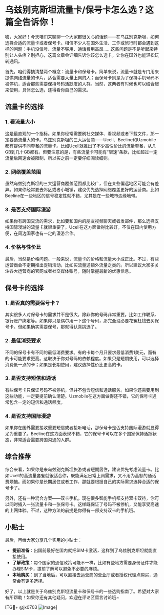 # 乌兹别克斯坦流量卡/保号卡怎么选？这篇全告诉你！

嗨，大家好！今天咱们来聊聊一个大家都很关心的话题——在乌兹别克斯坦，如何选择合适的流量卡或者保号卡。相信不少人在国外生活、工作或旅行时都会遇到这样的问题：手机没信号、流量不够用、通话费用高昂……这些问题是不是听起来特别让人头疼？别担心，这篇文章会详细告诉你该怎么选卡，让你在国外也能轻松玩转通讯。

首先，咱们得搞清楚两个概念：流量卡和保号卡。简单来说，流量卡就是专门用来提供网络流量的卡片，适合需要大量上网的人；而保号卡则是为了保持手机号码不被停机，适合那些需要保持号码活跃度的人群。当然，这两者有时候也可以结合起来使用，具体怎么选，还得看你自己的需求。

## 流量卡的选择

### 1. 看流量大小

这是最直观的一个指标。如果你经常需要刷社交媒体、看视频或者下载文件，那一定要选流量大的卡。乌兹别克斯坦的三大运营商——Ucell、Beeline和Uzmobile都有提供不同套餐的流量卡。比如Ucell就推出了不少高性价比的流量套餐，从几GB到几十GB都有。但要注意的是，有些流量卡可能有“限速”条款，比如超过一定流量后网速会被限制，所以买之前一定要仔细阅读细则。

### 2. 网络覆盖范围

虽然乌兹别克斯坦的三大运营商覆盖范围都比较广，但在某些偏远地区可能会有差异。如果你经常要去郊区或者小城镇，建议优先选择网络覆盖更好的运营商。比如Beeline在一些地区的信号稳定性就不错，尤其是在一些城市边缘地带。

### 3. 是否支持国际漫游

如果你有跨国交流的需求，比如要和国内的朋友视频聊天或者发邮件，那么选择支持国际漫游的流量卡就很重要了。Ucell在这方面做得比较好，不仅在国内使用方便，在周边国家也有一定的漫游合作。

### 4. 价格与性价比

最后，当然是价格问题。一般来说，流量卡的价格和流量大小成正比。不过，有些运营商会不定期推出促销活动，比如买流量送额外流量之类的。所以建议大家多关注各大运营商的官网或者社交媒体账号，随时掌握最新的优惠信息。

## 保号卡的选择

### 1. 是否真的需要保号卡？

其实很多人对保号卡的需求并不是很大，除非你的号码非常重要，比如工作联系、银行账户绑定等。如果你只是偶尔用一下这个号码，那完全没必要花冤枉钱去买保号卡。但如果确实需要保号，那就得认真挑选了。

### 2. 最低消费要求

不同的保号卡有不同的最低消费要求。有的卡每个月只要求最低消费1美元，而有的卡可能要求更高。这取决于你对号码的依赖程度。如果只是短期使用，可以选择消费低一点的卡；如果是长期使用，建议选择性价比更高的卡。

### 3. 是否支持短信和通话

有些保号卡只保证号码不被停机，但并不包含短信和通话服务。如果你还需要用到这些功能，一定要提前确认清楚。Uzmobile在这方面做得还不错，它的保号卡通常包含一定的短信和通话额度。

### 4. 是否支持国际漫游

如果你在国外需要接收重要短信或者接听电话，那保号卡是否支持国际漫游就显得尤为重要了。Beeline在这方面表现不错，它的保号卡可以在多个国家保持活跃状态，非常适合需要跨国沟通的人群。

## 综合推荐

综合来看，如果你是来乌兹别克斯坦旅游或者短期居住，建议优先考虑流量卡。比如Ucell的高流量套餐就很适合你，既能满足日常上网需求，又不用为高额的通话费烦恼。而如果你是长期居住或者工作，那就要根据自己的实际需求选择合适的保号卡了。

另外，还有一种混合方案——双卡手机。现在很多智能手机都支持双卡双待，你可以同时插入一张流量卡和一张保号卡。这样既保证了号码不被停机，又能享受高速的上网体验。不过，这种方法的前提是你得有一部支持双卡的手机哦。

## 小贴士

最后，再给大家分享几个实用的小贴士：

- **提前准备**：出国前最好在国内就把SIM卡激活，这样到了乌兹别克斯坦就能直接使用。
- **了解政策**：每个国家的通信政策可能不一样，比如有些地方需要身份证件才能办理SIM卡，提前了解可以避免不必要的麻烦。
- **本地购买**：到了当地后，可以直接去运营商的营业厅或者授权代理点购买，通常会有更多选择。

好了，以上就是关于乌兹别克斯坦流量卡和保号卡的一些选购指南了。希望对大家有所帮助！如果你还有其他疑问，欢迎在评论区留言讨论哦~

[TG💪+ @jx0703 ![Image](https://github.com/user-attachments/assets/dbca1d08-cadb-493c-b0ec-ad6f7a83f270)]